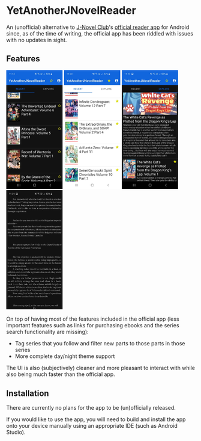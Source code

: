 # YetAnotherJNovelReader

An (unofficial) alternative to [J-Novel Club](https://j-novel.club/about)'s [official reader app](https://play.google.com/store/apps/details?id=com.jnovelapp) for Android since, as of the time of writing, the official app has been riddled with issues with no updates in sight.

## Features

<img src="screenshots/latest.jpg" width="150" /> <img src="screenshots/followed.jpg" width="150" /> <img src="screenshots/volumes.jpg" width="150" /> <img src="screenshots/reader.jpg" width="150" />

On top of having most of the features included in the official app (less important features such as links for purchasing ebooks and the series search functionality are missing):
 - Tag series that you follow and filter new parts to those parts in those series
 - More complete day/night theme support

The UI is also (subjectively) cleaner and more pleasant to interact with while also being much faster than the official app.

## Installation

There are currently no plans for the app to be (un)officially released.

If you would like to use the app, you will need to build and install the app onto your device manually using an appropriate IDE (such as Android Studio).
